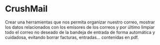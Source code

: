 # CrushMail
Crear una herramientas que nos permita organizar nuestro correo, mostrar los datos relacionados con los emisores de los correos y por último limpiar todo el correo no deseado de la bandeja de entrada de forma automática y cuidadosa, evitando borrar facturas, entradas... contenidas en pdf.
